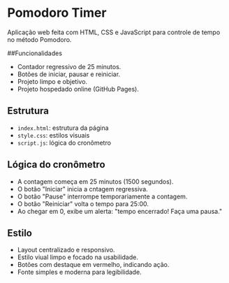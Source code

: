 # Pomodoro Timer

Aplicação web feita com HTML, CSS e JavaScript para controle de tempo no método Pomodoro.

##Funcionalidades

- Contador regressivo de 25 minutos.
- Botões de iniciar, pausar e reiniciar.
- Projeto limpo e objetivo.
- Projeto hospedado online (GitHub Pages).

## Estrutura

- `index.html`: estrutura da página
- `style.css`: estilos visuais
- `script.js`: lógica do cronômetro

## Lógica do cronômetro

- A contagem começa em 25 minutos (1500 segundos).
- O botão "Iniciar" inicia a cntagem regressiva.
- O botão "Pause" interrompe temporariamente a contagem.
- O botão "Reiniciar" volta o tempo para 25:00.
- Ao chegar em 0, exibe um alerta: "tempo encerrado! Faça uma pausa."

## Estilo

- Layout centralizado e responsivo.
- Estilo viual limpo e focado na usabilidade.
- Botões com destaque em vermelho, indicando ação.
- Fonte simples e moderna para legibilidade.
